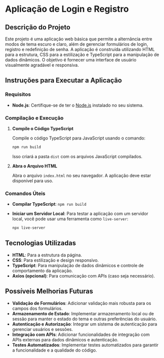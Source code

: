# Aplicação de Login e Registro

## Descrição do Projeto

Este projeto é uma aplicação web básica que permite a alternância entre modos de tema escuro e claro, além de gerenciar formulários de login, registro e redefinição de senha. A aplicação é construída utilizando HTML para a estrutura, CSS para a estilização e TypeScript para a manipulação de dados dinâmicos. O objetivo é fornecer uma interface de usuário visualmente agradável e responsiva.

## Instruções para Executar a Aplicação

### Requisitos

- **Node.js**: Certifique-se de ter o [Node.js](https://nodejs.org/) instalado no seu sistema.

### Compilação e Execução

1. **Compile o Código TypeScript**

    Compile o código TypeScript para JavaScript usando o comando:

    ```bash
    npm run build
    ```

    Isso criará a pasta `dist` com os arquivos JavaScript compilados.

2. **Abra o Arquivo HTML**

    Abra o arquivo `index.html` no seu navegador. A aplicação deve estar disponível para uso.

### Comandos Úteis

- **Compilar TypeScript**: `npm run build`
- **Iniciar um Servidor Local**: Para testar a aplicação com um servidor local, você pode usar uma ferramenta como `live-server`:

    ```bash
    npx live-server
    ```

## Tecnologias Utilizadas

- **HTML**: Para a estrutura da página.
- **CSS**: Para estilização e design responsivo.
- **TypeScript**: Para manipulação de dados dinâmicos e controle de comportamento da aplicação.
- **Axios (opcional)**: Para comunicação com APIs (caso seja necessário).

## Possíveis Melhorias Futuras

- **Validação de Formulários**: Adicionar validação mais robusta para os campos dos formulários.
- **Armazenamento de Estado**: Implementar armazenamento local ou de sessão para manter o estado do tema e outras preferências do usuário.
- **Autenticação e Autorização**: Integrar um sistema de autenticação para gerenciar usuários e sessões.
- **Integração com APIs**: Adicionar funcionalidades de integração com APIs externas para dados dinâmicos e autenticação.
- **Testes Automatizados**: Implementar testes automatizados para garantir a funcionalidade e a qualidade do código.


